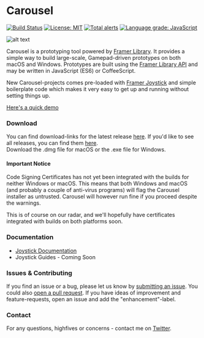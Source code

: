 # Carousel 
[![Build Status](https://travis-ci.org/emilwidlund/carousel.svg?branch=master)](https://travis-ci.org/emilwidlund/carousel)
[![License: MIT](https://img.shields.io/badge/License-MIT-yellow.svg)](https://opensource.org/licenses/MIT)
[![Total alerts](https://img.shields.io/lgtm/alerts/g/emilwidlund/carousel.svg?logo=lgtm&logoWidth=18)](https://lgtm.com/projects/g/emilwidlund/carousel/alerts/)
[![Language grade: JavaScript](https://img.shields.io/lgtm/grade/javascript/g/emilwidlund/carousel.svg?logo=lgtm&logoWidth=18)](https://lgtm.com/projects/g/emilwidlund/carousel/context:javascript)

![alt text](https://i.imgur.com/IQlzO44.png)

Carousel is a prototyping tool powered by [Framer Library](https://github.com/koenbok/Framer). It provides a simple way to build large-scale, Gamepad-driven prototypes on both macOS and Windows. Prototypes are built using the [Framer Library API](https://classic.framer.com/docs) and may be written in JavaScript (ES6) or CoffeeScript.

New Carousel-projects comes pre-loaded with [Framer Joystick](https://blog.framer.com/introducing-framer-joystick-28359287bef0) and simple boilerplate code which makes it very easy to get up and running without setting things up.

[Here's a quick demo](https://www.youtube.com/watch?v=5UR9pkTTJvY&feature=youtu.be)

### Download
You can find download-links for the latest release [here](https://github.com/emilwidlund/carousel/releases/latest). If you'd like to see all releases, you can find them [here](https://github.com/emilwidlund/carousel/releases).  
Download the .dmg file for macOS or the .exe file for Windows.

#### Important Notice
Code Signing Certificates has not yet been integrated with the builds for neither Windows or macOS. This means that both Windows and macOS (and probably a couple of anti-virus programs) will flag the Carousel installer as untrusted. Carousel will however run fine if you proceed despite the warnings.

This is of course on our radar, and we'll hopefully have certificates integrated with builds on both platforms soon.

### Documentation
- [Joystick Documentation](https://github.com/emilwidlund/carousel/blob/master/docs/Joystick.md)
- Joystick Guides - Coming Soon

### Issues & Contributing
If you find an issue or a bug, please let us know by [submitting an issue](https://github.com/emilwidlund/carousel/issues). You could also [open a pull request](https://github.com/emilwidlund/carousel/pulls). If you have ideas of improvement and feature-requests, open an issue and add the "enhancement"-label.

### Contact
For any questions, highfives or concerns - contact me on [Twitter](https://twitter.com/emilwidlund).
